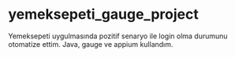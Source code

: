 # yemeksepeti_gauge_project
 Yemeksepeti uygulmasında pozitif senaryo ile login olma durumunu otomatize ettim. Java, gauge ve appium kullandım.
